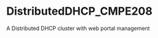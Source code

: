 DistributedDHCP_CMPE208
=======================

A Distributed DHCP cluster with web portal management
